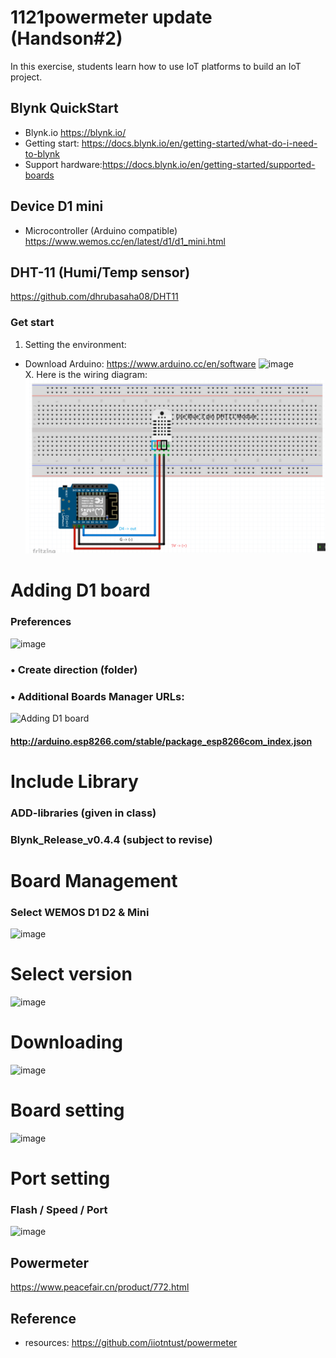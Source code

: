 # 1121powermeter update (Handson#2)
In this exercise, students learn how to use IoT platforms to build an IoT project.  
## Blynk QuickStart  
- Blynk.io https://blynk.io/
- Getting start: https://docs.blynk.io/en/getting-started/what-do-i-need-to-blynk
- Support hardware:https://docs.blynk.io/en/getting-started/supported-boards
## Device D1 mini
- Microcontroller (Arduino compatible)
https://www.wemos.cc/en/latest/d1/d1_mini.html
## DHT-11 (Humi/Temp sensor)
https://github.com/dhrubasaha08/DHT11
### Get start
1. Setting the environment:
- Download Arduino: https://www.arduino.cc/en/software
![image](https://github.com/iiotntust/1131blynk/blob/f482b2e8d83cc8fce1db40308162bd033a11e1da/picture/arduino.png)  
X. Here is the wiring diagram:  
![image](https://github.com/iiotntust/1131blynk/blob/98180465e9f3c2ae88036234b62245af93616a76/picture/D1_mini_blynk.png)
# Adding D1 board
### Preferences
![image](https://user-images.githubusercontent.com/90613715/136137227-869b415b-4267-47e0-82eb-20b4f56cd149.png)
### • Create direction (folder)
### • Additional Boards Manager URLs:
![Adding D1 board](https://user-images.githubusercontent.com/90613715/136137356-2b111d4f-9d0a-40d4-93f7-a4b5822519b5.png)
#### http://arduino.esp8266.com/stable/package_esp8266com_index.json
# Include Library
### ADD-libraries (given in class)
### Blynk_Release_v0.4.4 (subject to revise)
# Board Management
### Select WEMOS D1 D2 & Mini
![image](https://user-images.githubusercontent.com/90613715/136137703-b16dc503-77f5-4ca5-9b64-8c1aa63df06a.png)
# Select version
![image](https://user-images.githubusercontent.com/90613715/136137734-69b77d4d-990a-4e4e-aa4c-538c84cff0f5.png)
# Downloading
![image](https://user-images.githubusercontent.com/90613715/136137757-3d42dad3-74df-4d64-8111-6f09dc399356.png)
# Board setting
![image](https://user-images.githubusercontent.com/90613715/136137786-1b7dcb8d-c9e7-4dae-870f-c0717c141fb5.png)
# Port setting
### Flash / Speed / Port
![image](https://user-images.githubusercontent.com/90613715/136137824-dea2a259-f6c4-4555-96f9-12e4deabbd01.png)
## Powermeter
https://www.peacefair.cn/product/772.html
## Reference
- resources: https://github.com/iiotntust/powermeter
